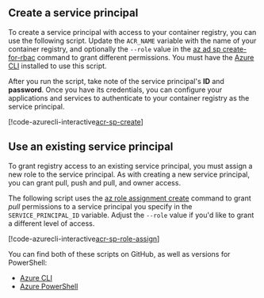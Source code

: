 ## Create a service principal

To create a service principal with access to your container registry, you can use the following script. Update the `ACR_NAME` variable with the name of your container registry, and optionally the `--role` value in the [az ad sp create-for-rbac][az-ad-sp-create-for-rbac] command to grant different permissions. You must have the [Azure CLI](/cli/azure/install-azure-cli) installed to use this script.

After you run the script, take note of the service principal's **ID** and **password**. Once you have its credentials, you can configure your applications and services to authenticate to your container registry as the service principal.

[!code-azurecli-interactive[acr-sp-create](../../../cli_scripts/container-registry/service-principal-create/service-principal-create.sh)]

## Use an existing service principal

To grant registry access to an existing service principal, you must assign a new role to the service principal. As with creating a new service principal, you can grant pull, push and pull, and owner access.

The following script uses the [az role assignment create][az-role-assignment-create] command to grant *pull* permissions to a service principal you specify in the `SERVICE_PRINCIPAL_ID` variable. Adjust the `--role` value if you'd like to grant a different level of access.

[!code-azurecli-interactive[acr-sp-role-assign](../../../cli_scripts/container-registry/service-principal-assign-role/service-principal-assign-role.sh)]

You can find both of these scripts on GitHub, as well as versions for PowerShell:

* [Azure CLI][acr-scripts-cli]
* [Azure PowerShell][acr-scripts-psh]

<!-- LINKS - External -->
[acr-scripts-cli]: https://github.com/Azure/azure-docs-cli-python-samples/tree/master/container-registry
[acr-scripts-psh]: https://github.com/Azure/azure-docs-powershell-samples/tree/master/container-registry

<!-- LINKS - Internal -->
[az-ad-sp-create-for-rbac]: /cli/azure/ad/sp#az_ad_sp_create_for_rbac
[az-role-assignment-create]: /cli/azure/role/assignment#az_role_assignment_create
